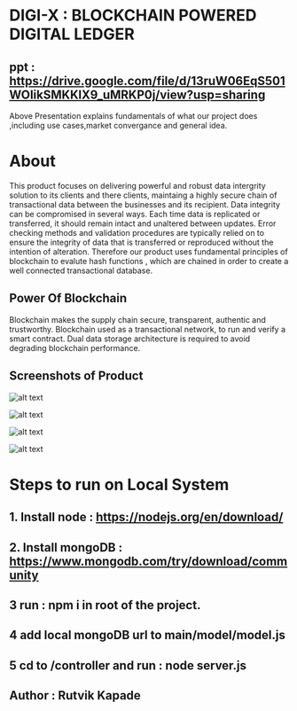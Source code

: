 # DIGI-X : BLOCKCHAIN POWERED DIGITAL LEDGER
## ppt : https://drive.google.com/file/d/13ruW06EqS501WOIikSMKKlX9_uMRKP0j/view?usp=sharing
Above Presentation explains fundamentals of what our project does ,including use cases,market convergance and 
general idea.

# About 
This product focuses on delivering powerful and robust data intergrity solution to its clients and there clients, maintaing a highly secure
chain of  transactional data between the businesses and its recipient.
Data integrity can be compromised in several ways. Each time data is replicated or transferred, it should remain intact and unaltered between updates. Error checking methods and validation procedures are typically relied on to ensure the integrity of data that is transferred or reproduced without the intention of alteration.
Therefore our product uses fundamental principles of blockchain to evalute hash functions , which are chained in order to create a well connected 
transactional database.

## Power Of Blockchain 
Blockchain makes the supply chain secure, transparent, authentic and trustworthy. Blockchain used as a transactional network, to run and verify a smart contract. Dual data storage architecture is required to avoid degrading blockchain performance.

## Screenshots of Product

![alt text](https://i.ibb.co/hFz1tw0/landing-Desktop.png)

![alt text](https://i.ibb.co/YbKd3mM/landing-Mobile.png)

![alt text](https://i.ibb.co/dmTbrSH/landing-Mobile.png)

![alt text](https://i.ibb.co/hZ8BYkF/landing-Mobile.png)

# Steps to run on Local System

## 1. Install node : https://nodejs.org/en/download/
## 2. Install mongoDB : https://www.mongodb.com/try/download/community
## 3  run : npm i in root of the project.
## 4  add local mongoDB url to main/model/model.js
## 5 cd to /controller and run : node server.js

## Author : Rutvik Kapade
